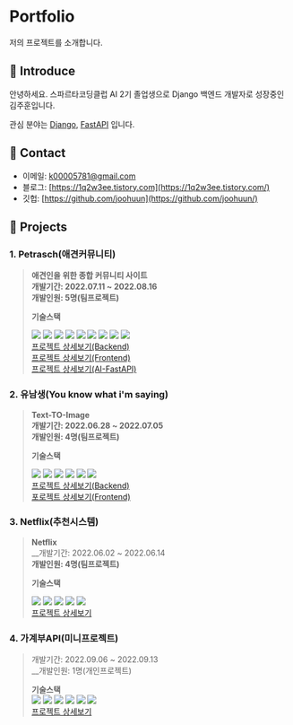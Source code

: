 # Portfolio
저의 프로젝트를 소개합니다.

## 📌 Introduce
안녕하세요. 스파르타코딩클럽 AI 2기 졸업생으로 Django 백엔드 개발자로 성장중인 김주훈입니다.

관심 분야는 [Django](https://github.com/joohuun/Python), [FastAPI](https://github.com/joohuun/Python) 입니다.

## 📌 Contact
- 이메일: [k00005781@gmail.com](k00005781@gmail.com)
- 블로그: [https://1q2w3ee.tistory.com](https://1q2w3ee.tistory.com/)
- 깃헙: [https://github.com/joohuun](https://github.com/joohuun/)

## 📌 Projects


### 1. Petrasch(애견커뮤니티)
> __애견인을 위한 종합 커뮤니티 사이트__   
> __개발기간: 2022.07.11 ~ 2022.08.16__   
> __개발인원: 5명(팀프로젝트)__   
> 
> __기술스택__   
> 
> <img src="https://img.shields.io/badge/Python3-3776AB?style=for-the-badge&logo=Python&logoColor=white"> <img src="https://img.shields.io/badge/django-092E20?style=for-the-badge&logo=django&logoColor=white"> <img src="https://img.shields.io/badge/FastAPI-ffffff?style=for-the-badge&logo=FastAPI"> <img src="https://img.shields.io/badge/JavaScript-F7DF1E?style=for-the-badge&logo=JavaScript&logoColor=white"> <img src="https://img.shields.io/badge/Amazon AWS-232F3E?style=for-the-badge&logo=Amazon AWS&logoColor=white"> <img src="https://img.shields.io/badge/amazon s3-569A31?style=for-the-badge&logo=amazon s3&logoColor=white"> <img src="https://img.shields.io/badge/postgresql-4169E1?style=for-the-badge&logo=postgresql&logoColor=white"> <img src="https://img.shields.io/badge/NGINX-009639?style=for-the-badge&logo=NGINX&logoColor=white"> <img src="https://img.shields.io/badge/Docker-white?style=for-the-badge&logo=Docker&logoColor=2496ED">   
> [프로젝트 상세보기(Backend)](https://github.com/joohuun/Petrasche_back)   
> [프로젝트 상세보기(Frontend)](https://github.com/Super-fast-decision-making/Petrasche_front)   
> [프로젝트 상세보기(AI-FastAPI)](https://github.com/Super-fast-decision-making/Petrasche_classification) 

### 2. 유남생(You know what i'm saying)
> __Text-TO-Image__   
> __개발기간: 2022.06.28 ~ 2022.07.05__   
> __개발인원: 4명(팀프로젝트)__   
>
> __기술스택__
>
> <img src="https://img.shields.io/badge/Python3-3776AB?style=for-the-badge&logo=Python&logoColor=white"> <img src="https://img.shields.io/badge/django-092E20?style=for-the-badge&logo=django&logoColor=white"> <img src="https://img.shields.io/badge/JavaScript-F7DF1E?style=for-the-badge&logo=JavaScript&logoColor=white"> <img src="https://img.shields.io/badge/Amazon AWS-232F3E?style=for-the-badge&logo=Amazon AWS&logoColor=white">  <img src="https://img.shields.io/badge/NGINX-009639?style=for-the-badge&logo=NGINX&logoColor=white"> <img src="https://img.shields.io/badge/Pytorch-EE4C2C?style=for-the-badge&logo=Pytorch&logoColor=white">    
> [프로젝트 상세보기(Backend)](https://github.com/joohuun/Unamsang_back)   
> [포로젝트 상세보기(Frontend)](https://github.com/Super-fast-decision-making/Unamsang_front)   

### 3. Netflix(추천시스템)   
> __Netflix__   
> __개발기간: 2022.06.02 ~ 2022.06.14   
> __개발인원: 4명(팀프로젝트)__   
>
> __기술스택__   
>
> <img src="https://img.shields.io/badge/Python3-3776AB?style=for-the-badge&logo=Python&logoColor=white"> <img src="https://img.shields.io/badge/django-092E20?style=for-the-badge&logo=django&logoColor=white"> <img src="https://img.shields.io/badge/JavaScript-F7DF1E?style=for-the-badge&logo=JavaScript&logoColor=white"> 
<img src="https://img.shields.io/badge/MySQL-4479A1?style=for-the-badge&logo=MySQL&logoColor=white"> <img src="https://img.shields.io/badge/Pytorch-EE4C2C?style=for-the-badge&logo=Pytorch&logoColor=white">   
> [프로젝트 상세보기](https://github.com/joohuun/django_netflix)  

  
### 4. 가계부API(미니프로젝트)   
> 개발기간: 2022.09.06 ~ 2022.09.13   
> __개발인원: 1명(개인프로젝트)     
>      
> __기술스택__     
> <img src="https://img.shields.io/badge/Python3-3776AB?style=for-the-badge&logo=Python&logoColor=white"> <img src="https://img.shields.io/badge/django-092E20?style=for-the-badge&logo=django&logoColor=white"> <img src="https://img.shields.io/badge/MySQL-4479A1?style=for-the-badge&logo=MySQL&logoColor=white"> <img src="https://img.shields.io/badge/NGINX-009639?style=for-the-badge&logo=NGINX&logoColor=white"> <img src="https://img.shields.io/badge/Docker-white?style=for-the-badge&logo=Docker&logoColor=2496ED"> <img src="https://img.shields.io/badge/Amazon AWS-232F3E?style=for-the-badge&logo=Amazon AWS&logoColor=white">   
> [프로젝트 상세보기](https://github.com/joohuun/Python/tree/main/DRF/%EC%A7%80%EC%B6%9C%EA%B4%80%EB%A6%AC)


